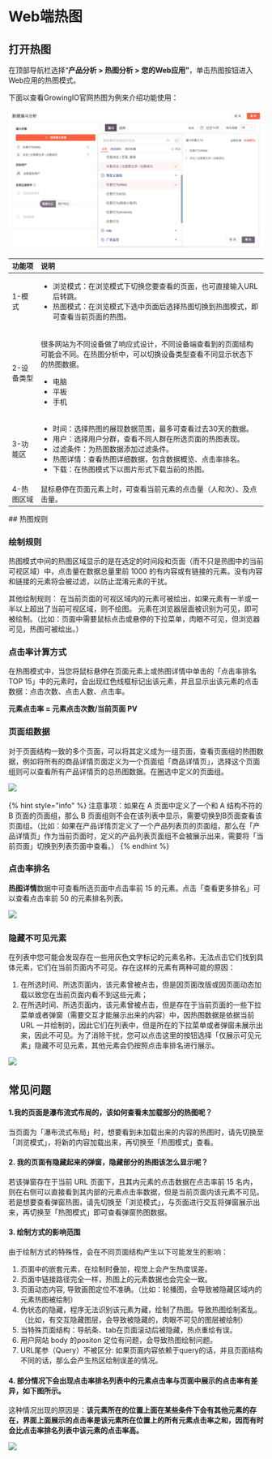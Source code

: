 # Web端热图

## 打开热图 <a id="2-gong-neng-jie-shao"></a>

在顶部导航栏选择“**产品分析 &gt; 热图分析 &gt; 您的Web应用”**，单击热图按钮进入Web应用的热图模式。

下面以查看GrowingIO官网热图为例来介绍功能使用：

![](../../../.gitbook/assets/image%20%28145%29.png)

<table>
  <thead>
    <tr>
      <th style="text-align:left">&#x529F;&#x80FD;&#x9879;</th>
      <th style="text-align:left">&#x8BF4;&#x660E;</th>
    </tr>
  </thead>
  <tbody>
    <tr>
      <td style="text-align:left">1-&#x6A21;&#x5F0F;</td>
      <td style="text-align:left">
        <ul>
          <li>&#x6D4F;&#x89C8;&#x6A21;&#x5F0F;&#xFF1A;&#x5728;&#x6D4F;&#x89C8;&#x6A21;&#x5F0F;&#x4E0B;&#x5207;&#x6362;&#x60A8;&#x8981;&#x67E5;&#x770B;&#x7684;&#x9875;&#x9762;&#xFF0C;&#x4E5F;&#x53EF;&#x76F4;&#x63A5;&#x8F93;&#x5165;URL&#x540E;&#x8F6C;&#x8DF3;&#x3002;</li>
          <li>&#x70ED;&#x56FE;&#x6A21;&#x5F0F;&#xFF1A;&#x5728;&#x6D4F;&#x89C8;&#x6A21;&#x5F0F;&#x4E0B;&#x9009;&#x4E2D;&#x9875;&#x9762;&#x540E;&#x9009;&#x62E9;&#x70ED;&#x56FE;&#x5207;&#x6362;&#x5230;&#x70ED;&#x56FE;&#x6A21;&#x5F0F;&#xFF0C;&#x5373;&#x53EF;&#x67E5;&#x770B;&#x5F53;&#x524D;&#x9875;&#x9762;&#x7684;&#x70ED;&#x56FE;&#x3002;</li>
        </ul>
      </td>
    </tr>
    <tr>
      <td style="text-align:left">2-&#x8BBE;&#x5907;&#x7C7B;&#x578B;</td>
      <td style="text-align:left">
        <p>&#x5F88;&#x591A;&#x7F51;&#x7AD9;&#x4E3A;&#x4E0D;&#x540C;&#x8BBE;&#x5907;&#x505A;&#x4E86;&#x54CD;&#x5E94;&#x5F0F;&#x8BBE;&#x8BA1;&#xFF0C;&#x4E0D;&#x540C;&#x8BBE;&#x5907;&#x7AEF;&#x67E5;&#x770B;&#x5230;&#x7684;&#x9875;&#x9762;&#x7ED3;&#x6784;&#x53EF;&#x80FD;&#x4F1A;&#x4E0D;&#x540C;&#x3002;&#x5728;&#x70ED;&#x56FE;&#x5206;&#x6790;&#x4E2D;&#xFF0C;&#x53EF;&#x4EE5;&#x5207;&#x6362;&#x8BBE;&#x5907;&#x7C7B;&#x578B;&#x67E5;&#x770B;&#x4E0D;&#x540C;&#x663E;&#x793A;&#x72B6;&#x6001;&#x4E0B;&#x7684;&#x70ED;&#x56FE;&#x6570;&#x636E;&#x3002;</p>
        <ul>
          <li>&#x7535;&#x8111;</li>
          <li>&#x5E73;&#x677F;</li>
          <li>&#x624B;&#x673A;</li>
        </ul>
      </td>
    </tr>
    <tr>
      <td style="text-align:left">3-&#x529F;&#x80FD;&#x533A;</td>
      <td style="text-align:left">
        <ul>
          <li>&#x65F6;&#x95F4;&#xFF1A;&#x9009;&#x62E9;&#x70ED;&#x56FE;&#x7684;&#x5C55;&#x73B0;&#x6570;&#x636E;&#x8303;&#x56F4;&#xFF0C;&#x6700;&#x591A;&#x53EF;&#x67E5;&#x770B;&#x8FC7;&#x53BB;30&#x5929;&#x7684;&#x6570;&#x636E;&#x3002;</li>
          <li>&#x7528;&#x6237;&#xFF1A;&#x9009;&#x62E9;&#x7528;&#x6237;&#x5206;&#x7FA4;&#xFF0C;&#x67E5;&#x770B;&#x4E0D;&#x540C;&#x4EBA;&#x7FA4;&#x5728;&#x6240;&#x9009;&#x9875;&#x9762;&#x7684;&#x70ED;&#x56FE;&#x8868;&#x73B0;&#x3002;</li>
          <li>&#x8FC7;&#x6EE4;&#x6761;&#x4EF6;&#xFF1A;&#x4E3A;&#x70ED;&#x56FE;&#x6570;&#x636E;&#x6DFB;&#x52A0;&#x8FC7;&#x6EE4;&#x6761;&#x4EF6;&#x3002;</li>
          <li>&#x70ED;&#x56FE;&#x8BE6;&#x60C5;&#xFF1A;&#x67E5;&#x770B;&#x70ED;&#x56FE;&#x8BE6;&#x7EC6;&#x6570;&#x636E;&#xFF0C;&#x5305;&#x542B;&#x6570;&#x636E;&#x6982;&#x89C8;&#x3001;&#x70B9;&#x51FB;&#x7387;&#x6392;&#x540D;&#x3002;</li>
          <li>&#x4E0B;&#x8F7D;&#xFF1A;&#x5728;&#x70ED;&#x56FE;&#x6A21;&#x5F0F;&#x4E0B;&#x4EE5;&#x56FE;&#x7247;&#x5F62;&#x5F0F;&#x4E0B;&#x8F7D;&#x5F53;&#x524D;&#x7684;&#x70ED;&#x56FE;&#x3002;</li>
        </ul>
      </td>
    </tr>
    <tr>
      <td style="text-align:left">4-&#x70ED;&#x56FE;&#x533A;&#x57DF;</td>
      <td style="text-align:left">&#x9F20;&#x6807;&#x60AC;&#x505C;&#x5728;&#x9875;&#x9762;&#x5143;&#x7D20;&#x4E0A;&#x65F6;&#xFF0C;&#x53EF;&#x67E5;&#x770B;&#x5F53;&#x524D;&#x5143;&#x7D20;&#x7684;&#x70B9;&#x51FB;&#x91CF;&#xFF08;&#x4EBA;&#x548C;&#x6B21;&#xFF09;&#x3001;&#x53CA;&#x70B9;&#x51FB;&#x91CF;&#x3002;</td>
    </tr>
  </tbody>
</table>## 热图规则

### 绘制规则

热图模式中间的热图区域显示的是在选定的时间段和页面（而不只是热图中的当前可视区域）中，点击量在数据总量里前 1000 的有内容或有链接的元素。没有内容和链接的元素将会被过滤，以防止混淆元素的干扰。

其他绘制规则： 在当前页面的可视区域内的元素可被绘出，如果元素有一半或一半以上超出了当前可视区域，则不绘图。 元素在浏览器层面被识别为可见，即可被绘制。（比如：页面中需要鼠标点击或悬停的下拉菜单，肉眼不可见，但浏览器可见，热图可被绘出。）

### 点击率计算方式

在热图模式中，当您将鼠标悬停在页面元素上或热图详情中单击的「点击率排名 TOP 15」中的元素时，会出现红色线框标记出该元素，并且显示出该元素的点击数据：点击次数、点击人数、点击率。

**元素点击率 = 元素点击次数/当前页面 PV**

### 页面组数据

对于页面结构一致的多个页面，可以将其定义成为一组页面，查看页面组的热图数据，例如将所有的商品详情页面定义为一个页面组「商品详情页」，选择这个页面组则可以查看所有产品详情页的总热图数据。在圈选中定义的页面组。

![](https://docs.growingio.com/.gitbook/assets/-LGNxeGABUADKiTWTaEM-LheNHevAUh0iJhA0f6t-LheNOi0zCujpxRNhCRoE9A1B5E99DA2E7BB84.png)

{% hint style="info" %}
注意事项：如果在 A 页面中定义了一个和 A 结构不符的 B 页面的页面组，那么 B 页面组则不会在该列表中显示，需要切换到B页面查看该页面组。（比如：如果在产品详情页定义了一个产品列表页的页面组，那么在「产品详情页」作为当前页面时，定义的产品列表页面组不会被展示出来，需要将「当前页面」切换到列表页面中查看。）
{% endhint %}

### **点击率排名**

**热图详情**数据中可查看所选页面中点击率前 15 的元素。点击「查看更多排名」可以查看点击率前 50 的元素排名列表。

![](https://docs.growingio.com/.gitbook/assets/-LGNxeGABUADKiTWTaEM-LheNHevAUh0iJhA0f6t-LheNW7yH9jY7f3F39cDE782B9E587BBE78E87E68E92E5908D.png)

### **隐藏不可见元素**

在列表中您可能会发现存在一些用灰色文字标记的元素名称，无法点击它们找到具体元素，它们在当前页面内不可见。存在这样的元素有两种可能的原因：

1. 在所选时间、所选页面内，该元素曾被点击，但是因页面改版或因页面动态加载以致您在当前页面内看不到这些元素；
2. 在所选时间、所选页面内，该元素曾被点击，但是存在于当前页面的一些下拉菜单或者弹窗（需要交互才能展示出来的内容）中，因热图数据是依据当前 URL 一并绘制的，因此它们在列表中，但是所在的下拉菜单或者弹窗未展示出来，因此不可见。为了消除干扰，您可以点击这里的按钮选择「仅展示可见元素」隐藏不可见元素，其他元素会仍按照点击率排名进行展示。

![](https://docs.growingio.com/.gitbook/assets/-LGNxeGABUADKiTWTaEM-LheNHevAUh0iJhA0f6t-LheN_b7XhT-4voUa1jkE4BB85E698BEE7A4BAE5BD93E5898DE58FAFE8A781E58583E7B4A0.png)

## 常见问题 <a id="chang-jian-wen-ti"></a>

#### **1.我的页面是瀑布流式布局的，该如何查看未加载部分的热图呢？**  <a id="1-wo-de-ye-mian-shi-pu-bu-liu-shi-bu-ju-de-gai-ru-he-cha-kan-wei-jia-zai-bu-fen-de-re-tu-ni"></a>

当页面为「瀑布流式布局」时，想要看到未加载出来的内容的热图时，请先切换至「浏览模式」，将新的内容加载出来，再切换至「热图模式」查看。

#### **2. 我的页面有隐藏起来的弹窗，隐藏部分的热图该怎么显示呢？**  <a id="2-wo-de-ye-mian-you-yin-cang-qi-lai-de-dan-chuang-yin-cang-bu-fen-de-re-tu-gai-zen-mo-xian-shi-ni"></a>

若该弹窗存在于当前 URL 页面下，且其内元素的点击数据在点击率前 15 名内，则在右侧可以直接看到其内部的元素点击率数据，但是当前页面内该元素不可见。若是想要查看弹窗热图，请先切换至「浏览模式」，与页面进行交互将弹窗展示出来，再切换至「热图模式」即可查看弹窗热图数据。

#### **3. 绘制方式的影响范围**  <a id="4-hui-zhi-fang-shi-de-ying-xiang-fan-wei"></a>

由于绘制方式的特殊性，会在不同页面结构产生以下可能发生的影响：

1. 页面中的嵌套元素，在绘制时叠加，视觉上会产生热度误差。
2. 页面中链接路径完全一样，热图上的元素数据也会完全一致。
3. 页面动态内容, 导致画图定位不准确。（比如：轮播图，会导致被隐藏区域内的元素热图被绘制）
4. 伪状态的隐藏，程序无法识别该元素为藏，绘制了热图。导致热图绘制紊乱。（比如，有交互隐藏图层，会导致被隐藏的，肉眼不可见的图层被绘制）
5. 当特殊页面结构：导航条、tab在页面滚动后被隐藏，热点重绘有误。
6. 用户网站 body 的positon 定位有问题，会导致热图绘制问题。
7. URL尾参（Query）不被区分: 如果页面内容依赖于query的话，并且页面结构不同的话，那么会产生热区绘制误差的情况。

#### 4. 部分情况下会出现点击率排名列表中的元素点击率与页面中展示的点击率有差异，如下图所示。

这种情况出现的原因是：**该元素所在的位置上面在某些条件下会有其他元素的存在，界面上面展示的点击率是该元素所在位置上的所有元素点击率之和，因而有时会比点击率排名列表中该元素的点击率高。**

![](https://docs.growingio.com/.gitbook/assets/-LGNxeGABUADKiTWTaEM-LnGbxvDGCwth_y6Cn3l-LnGcMl9iRgOpU6N8QFyE58897E8A1A8E782B9E587BBE78E87E4B88EE7958CE99DA2E782B9E587BBE78E87E4B98BE997B4E79A84E5B7AEE588AB.png)


